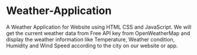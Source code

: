 # Weather-Application
A Weather Application for Website using HTML CSS and JavaScript. We will get the current weather data from Free API key from OpenWeatherMap and display the weather information like Temperature,  Weather condition, Humidity and Wind Speed according to the city on our website or app.
